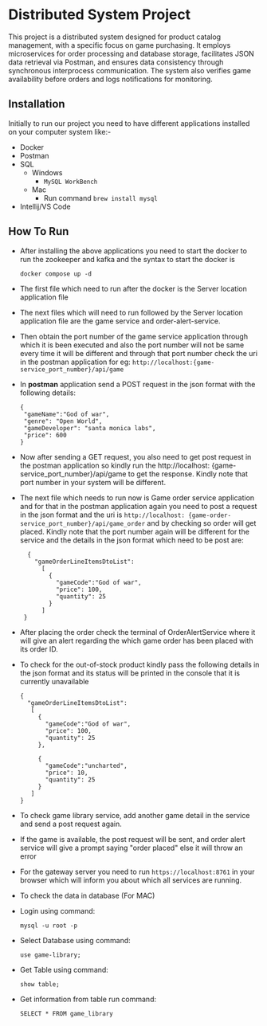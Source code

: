 # Distributed System Project

This project is a distributed system designed for product catalog management, with a specific focus on game purchasing. It employs microservices for order processing and database storage, facilitates JSON data retrieval via Postman, and ensures data consistency through synchronous interprocess communication. The system also verifies game availability before orders and logs notifications for monitoring.

## Installation
Initially to run our project you need to have different applications installed on your computer system like:-
- Docker
- Postman
- SQL 
  - Windows
    - ```MySQL WorkBench```
  - Mac
    - Run command ```brew install mysql```
- Intellij/VS Code

## How To Run
- After installing the above applications you need to start the docker to run the zookeeper and kafka and the syntax to start the docker is

    ``` docker compose up -d ```


- The first file which need to run after the docker is the Server location application file
- The next files which will need to run followed by the Server location application file are the game service and order-alert-service.
- Then obtain the port number of the game service application through which it is been executed and also the port number will not be same every time it will be different and through that port number check the uri in the postman application for eg: 
  ``` http://localhost:{game-service_port_number}/api/game ```

- In <b>postman</b> application send a POST request in the json format with the following details:
  
  ```
  {
   "gameName":"God of war",
   "genre": "Open World",
   "gameDeveloper": "santa monica labs",
   "price": 600
  }
   ```

- Now after sending a GET request, you also need to get post request in the postman application so kindly run the http://localhost:
  {game-service_port_number}/api/game to get the response. Kindly note that port number in your system will be different.

- The next file which needs to run now is Game order service application and for that in the postman application again you need to post a request in the json format and the uri is 
 ``` http://localhost: {game-order-service_port_number}/api/game_order ``` 
  and by checking so order will get placed. Kindly note that the port number again will be different for the service and the details in the json format which need to be post are:

  ```
    {
      "gameOrderLineItemsDtoList":
        [
          {
            "gameCode":"God of war",
            "price": 100,
            "quantity": 25
          }
        ]
   }
  ```
- After placing the order check the terminal of OrderAlertService where it will give an alert regarding the which game order has been placed with its order ID.
- To check for the out-of-stock product kindly pass the following details in the json format and its status will be printed in the console that it is currently unavailable
  ```
  {
    "gameOrderLineItemsDtoList":
     [
       {
         "gameCode":"God of war",
         "price": 100,
         "quantity": 25
       },
       
       {
         "gameCode":"uncharted",
         "price": 10,
         "quantity": 25
       }
     ]
  }
  ```
- To check game library service, add another game detail in the service and send a post request again.
- If the game is available, the post request will be sent, and order alert service will give a prompt saying "order placed" else it will throw an error
- For the gateway server you need to run ```https://localhost:8761``` in your browser which will inform you about which all services are running.


- To check the data in database (For MAC)
- Login using command:

  ``` mysql -u root -p  ```

- Select Database using command:

  ```use game-library;```

- Get Table using command:

  ```show table;```

- Get information from table run command:
  
  ```SELECT * FROM game_library```

